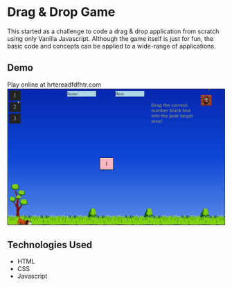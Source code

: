# Drag & Drop Game
This started as a challenge to code a drag & drop application from scratch using only Vanilla Javascript. Although the game itself is just for fun, the basic code and concepts can be applied to a wide-range of applications.

## Demo
Play online at hrtereadfdfhtr.com
<kbd><img src="/demo/dragDropDemo.gif" /></kbd>

## Technologies Used
* HTML
* CSS
* Javascript
